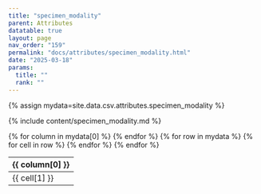 ```yaml
---
title: "specimen_modality"
parent: Attributes
datatable: true
layout: page
nav_order: "159"
permalink: "docs/attributes/specimen_modality.html"
date: "2025-03-18"
params:
  title: ""
  rank: ""
---
```

{% assign mydata=site.data.csv.attributes.specimen_modality %} 

{% include content/specimen_modality.md %}

<table id="myTable" class="display" style="width:100%">
    <thead>
    {% for column in mydata[0] %}
        <th>{{ column[0] }}</th>
    {% endfor %}
    </thead>
    <tbody>
    {% for row in mydata %}
        <tr>
        {% for cell in row %}
            <td>{{ cell[1] }}</td>
        {% endfor %}
        </tr>
    {% endfor %}
    </tbody>
</table>
<script type="text/javascript">
  $(document).ready(function () {
    $('#myTable').DataTable({
      responsive: true,
      deferRender: false,
      paging: false,
      order: [],
    });
  });
</script>
